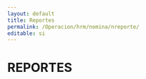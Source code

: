 ```yaml
---
layout: default
title: Reportes
permalink: /Operacion/hrm/nomina/nreporte/
editable: si
---
```


# REPORTES

